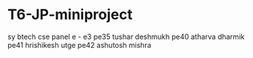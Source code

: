 # T6-JP-miniproject
sy btech cse panel e - e3 
pe35 tushar deshmukh
pe40 atharva dharmik
pe41 hrishikesh utge
pe42 ashutosh mishra
